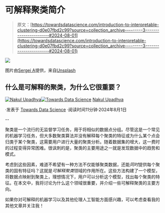 # 可解释聚类简介

> 原文：[https://towardsdatascience.com/introduction-to-interpretable-clustering-d0e07fbd2c99?source=collection_archive---------3-----------------------#2024-08-01](https://towardsdatascience.com/introduction-to-interpretable-clustering-d0e07fbd2c99?source=collection_archive---------3-----------------------#2024-08-01)

![](../Images/f00f83f4fd90e7f7f5816b140764a195.png)

图片由[Sergei A](https://unsplash.com/@sakulich?utm_source=medium&utm_medium=referral)提供，来自[Unsplash](https://unsplash.com/?utm_source=medium&utm_medium=referral)

## 什么是可解释的聚类，为什么它很重要？

[](https://medium.com/@upadhyan?source=post_page---byline--d0e07fbd2c99--------------------------------)[![Nakul Upadhya](../Images/336cb21272e9b1f098177adbde50e92e.png)](https://medium.com/@upadhyan?source=post_page---byline--d0e07fbd2c99--------------------------------)[](https://towardsdatascience.com/?source=post_page---byline--d0e07fbd2c99--------------------------------)[![Towards Data Science](../Images/a6ff2676ffcc0c7aad8aaf1d79379785.png)](https://towardsdatascience.com/?source=post_page---byline--d0e07fbd2c99--------------------------------) [Nakul Upadhya](https://medium.com/@upadhyan?source=post_page---byline--d0e07fbd2c99--------------------------------)

·发表于 [Towards Data Science](https://towardsdatascience.com/?source=post_page---byline--d0e07fbd2c99--------------------------------) ·阅读时间11分钟·2024年8月1日

--

聚类是一个流行的无监督学习任务，用于将相似的数据点分组。尽管这是一个常见的机器学习任务，但大多数聚类算法并没有解释每个聚类的特征或为什么某个点会归类于某个聚类，这需要用户进行大量的聚类分析。随着数据集的增大，这一费时的过程变得异常困难。很讽刺的是，聚类的主要用途之一就是发现数据中的趋势和模式。

考虑到这些因素，难道不希望有一种方法不仅能够聚类数据，还能*同时*提供每个聚类的固有特征吗？这就是*可解释聚类*领域的作用所在。这些方法构建了一个模型，将数据点映射到聚类上，理想情况下，用户可以分析这个模型，找出每个聚类的特征。在本文中，我将讨论为什么这个领域很重要，并介绍一些可解释聚类的主要方向。

如果你对可解释的机器学习以及其他伦理人工智能方面感兴趣，可以考虑查看我的其他文章并关注我！
